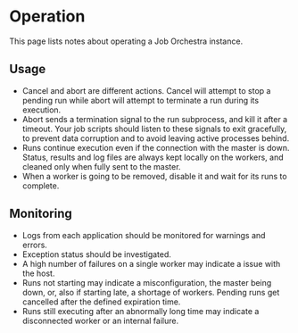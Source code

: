 # Operation

This page lists notes about operating a Job Orchestra instance.


## Usage

* Cancel and abort are different actions. Cancel will attempt to stop a pending run while abort will attempt to terminate a run during its execution.
* Abort sends a termination signal to the run subprocess, and kill it after a timeout. Your job scripts should listen to these signals to exit gracefully, to prevent data corruption and to avoid leaving active processes behind.
* Runs continue execution even if the connection with the master is down. Status, results and log files are always kept locally on the workers, and cleaned only when fully sent to the master.
* When a worker is going to be removed, disable it and wait for its runs to complete.


## Monitoring

* Logs from each application should be monitored for warnings and errors.
* Exception status should be investigated.
* A high number of failures on a single worker may indicate a issue with the host.
* Runs not starting may indicate a misconfiguration, the master being down, or, also if starting late, a shortage of workers. Pending runs get cancelled after the defined expiration time.
* Runs still executing after an abnormally long time may indicate a disconnected worker or an internal failure.

